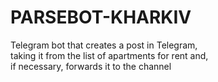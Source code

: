 # PARSEBOT-KHARKIV
Telegram bot that creates a post in Telegram,\
taking it from the list of apartments for rent and,\
if necessary, forwards it to the channel
